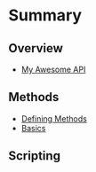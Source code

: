 # Summary

## Overview

* [My Awesome API](README.md)

## Methods

* [Defining Methods](methods.md)
* [Basics](basics.md)

## Scripting

